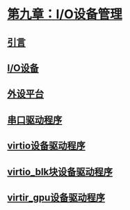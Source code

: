 # [第九章：I/O设备管理](https://rcore-os.cn/rCore-Tutorial-Book-v3/chapter9/index.html)
## [引言](https://rcore-os.cn/rCore-Tutorial-Book-v3/chapter9/0intro.html)
## [I/O设备](https://rcore-os.cn/rCore-Tutorial-Book-v3/chapter9/1io-interface.html)
## [外设平台](https://rcore-os.cn/rCore-Tutorial-Book-v3/chapter9/2device-driver-0.html)
## [串口驱动程序](https://rcore-os.cn/rCore-Tutorial-Book-v3/chapter9/2device-driver-1.html)
## [virtio设备驱动程序](https://rcore-os.cn/rCore-Tutorial-Book-v3/chapter9/2device-driver-2.html)
## [virtio_blk块设备驱动程序](https://rcore-os.cn/rCore-Tutorial-Book-v3/chapter9/2device-driver-3.html)
## [virtir_gpu设备驱动程序](https://rcore-os.cn/rCore-Tutorial-Book-v3/chapter9/2device-driver-4.html)

